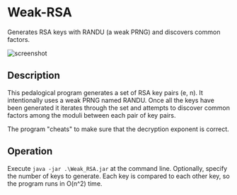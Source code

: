 # Weak-RSA
Generates RSA keys with RANDU (a weak PRNG) and discovers common factors.

![screenshot](https://pbs.twimg.com/media/DPJ0RTwV4AUKo_b.jpg:large)

## Description
This pedalogical program generates a set of RSA key pairs (e, n). It intentionally uses a weak PRNG named RANDU. Once all the keys have been generated it iterates through the set and attempts to discover common factors among the moduli between each pair of key pairs.

The program "cheats" to make sure that the decryption exponent is correct.

## Operation
Execute ``java -jar .\Weak_RSA.jar`` at the command line. Optionally, specify the number of keys to generate. Each key is compared to each other key, so the program runs in O(n^2) time.
